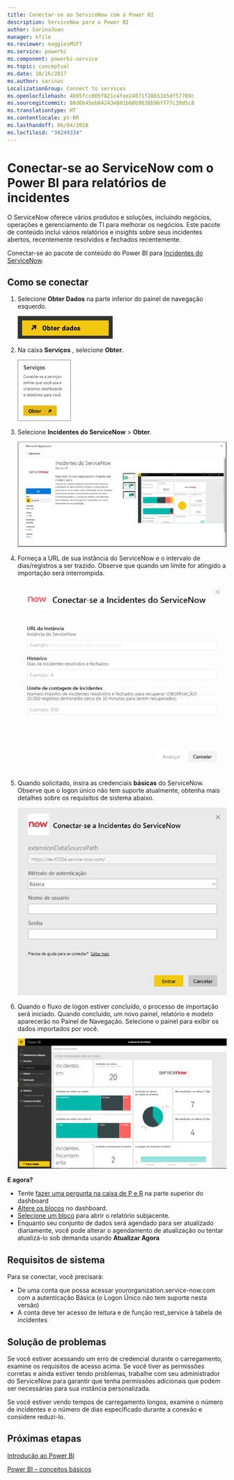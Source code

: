 ```yaml
---
title: Conectar-se ao ServiceNow com o Power BI
description: ServiceNow para o Power BI
author: SarinaJoan
manager: kfile
ms.reviewer: maggiesMSFT
ms.service: powerbi
ms.component: powerbi-service
ms.topic: conceptual
ms.date: 10/16/2017
ms.author: sarinas
LocalizationGroup: Connect to services
ms.openlocfilehash: 4b05fcc005f821c4fee24071f28651b5df57709c
ms.sourcegitcommit: 80d6b45eb84243e801b60b9038b9bff77c30d5c8
ms.translationtype: HT
ms.contentlocale: pt-BR
ms.lasthandoff: 06/04/2018
ms.locfileid: "34249334"
---
```

# <a name="connect-to-servicenow-with-power-bi-for-incident-reporting"></a>Conectar-se ao ServiceNow com o Power BI para relatórios de incidentes
O ServiceNow oferece vários produtos e soluções, incluindo negócios, operações e gerenciamento de TI para melhorar os negócios. Este pacote de conteúdo inclui vários relatórios e insights sobre seus incidentes abertos, recentemente resolvidos e fechados recentemente.  

Conectar-se ao pacote de conteúdo do Power BI para [Incidentes do ServiceNow](https://app.powerbi.com/getdata/services/servicenow).

## <a name="how-to-connect"></a>Como se conectar
1. Selecione **Obter Dados** na parte inferior do painel de navegação esquerdo.
   
   ![](media/service-connect-to-servicenow/pbi_getdata.png) 
2. Na caixa **Serviços** , selecione **Obter**.
   
   ![](media/service-connect-to-servicenow/pbi_getservices.png) 
3. Selecione **Incidentes do ServiceNow** \> **Obter**.
   
   ![](media/service-connect-to-servicenow/connect.png)
4. Forneça a URL de sua instância do ServiceNow e o intervalo de dias/registros a ser trazido. Observe que quando um limite for atingido a importação será interrompida.
   
   ![](media/service-connect-to-servicenow/params.png)
5. Quando solicitado, insira as credenciais **básicas** do ServiceNow. Observe que o logon único não tem suporte atualmente, obtenha mais detalhes sobre os requisitos de sistema abaixo.
   
   ![](media/service-connect-to-servicenow/creds.png)
6. Quando o fluxo de logon estiver concluído, o processo de importação será iniciado. Quando concluído, um novo painel, relatório e modelo aparecerão no Painel de Navegação. Selecione o painel para exibir os dados importados por você.
   
    ![](media/service-connect-to-servicenow/dashboard.png)

**E agora?**

* Tente [fazer uma pergunta na caixa de P e R](power-bi-q-and-a.md) na parte superior do dashboard
* [Altere os blocos](service-dashboard-edit-tile.md) no dashboard.
* [Selecione um bloco](service-dashboard-tiles.md) para abrir o relatório subjacente.
* Enquanto seu conjunto de dados será agendado para ser atualizado diariamente, você pode alterar o agendamento de atualização ou tentar atualizá-lo sob demanda usando **Atualizar Agora**

## <a name="system-requirements"></a>Requisitos de sistema
Para se conectar, você precisará:  

* De uma conta que possa acessar yourorganization.service-now.com com a autenticação Básica (o Logon Único não tem suporte nesta versão)  
* A conta deve ter acesso de leitura e de função rest_service à tabela de incidentes  

## <a name="troubleshooting"></a>Solução de problemas
Se você estiver acessando um erro de credencial durante o carregamento, examine os requisitos de acesso acima. Se você tiver as permissões corretas e ainda estiver tendo problemas, trabalhe com seu administrador do ServiceNow para garantir que tenha permissões adicionais que podem ser necessárias para sua instância personalizada.

Se você estiver vendo tempos de carregamento longos, examine o número de incidentes e o número de dias especificado durante a conexão e considere reduzi-lo.

## <a name="next-steps"></a>Próximas etapas
[Introdução ao Power BI](service-get-started.md)

[Power BI – conceitos básicos](service-basic-concepts.md)

